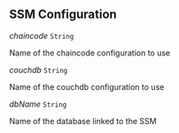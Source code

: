 

## SSM Configuration  
  
<article>

*chaincode* `String` 

Name of the chaincode configuration to use

</article>
<article>

*couchdb* `String` 

Name of the couchdb configuration to use

</article>
<article>

*dbName* `String` 

Name of the database linked to the SSM

</article>

